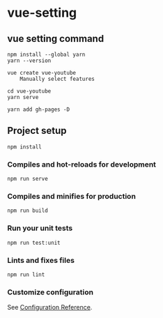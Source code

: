 # vue-setting
## vue setting command
```
npm install --global yarn
yarn --version

vue create vue-youtube
	Manually select features

cd vue-youtube
yarn serve

yarn add gh-pages -D
```

## Project setup
```
npm install
```

### Compiles and hot-reloads for development
```
npm run serve
```

### Compiles and minifies for production
```
npm run build
```

### Run your unit tests
```
npm run test:unit
```

### Lints and fixes files
```
npm run lint
```

### Customize configuration
See [Configuration Reference](https://cli.vuejs.org/config/).
